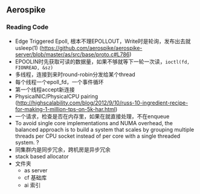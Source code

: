 ## Aerospike

### Reading Code

- Edge Triggered Epoll, 根本不理EPOLLOUT，Write时是轮询，发布出去就usleep(1)
  (https://github.com/aerospike/aerospike-server/blob/master/as/src/base/proto.c#L786)
- EPOOLIN时先获取可读的数据量，如果不够就等下一轮一次读，`ioctl(fd, FIONREAD, &sz)`
- 多线程，连接到来时round-robin分发给某个thread
- 每个线程一个epoll_fd，一个事件循环
- 第一个线程accept新连接
- PhysicalNIC/PhysicalCPU pairing (http://highscalability.com/blog/2012/9/10/russ-10-ingredient-recipe-for-making-1-million-tps-on-5k-har.html)
- 一个请求，检查是否在内存里，如果在就直接处理，不在enqueue
- To avoid single core implementations and NUMA overhead, the balanced approach is to build a system that scales by grouping multiple threads per CPU socket instead of per core with a single threaded system. ?
- 同集群内是同步冗余，跨机房是异步冗余
- stack based allocator
- 文件夹
  - as server
  - cf 基础库
  - ai 索引


